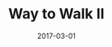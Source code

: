 ---
title: Way to Walk II
articlename: >-
  A Trial of Financial and Social Incentives to Increase Older Adults' Walking
date: 2017-03-01
summary: >-
  Incentive schemes that use donations to a charity of choice, personal financial incentives, or a combination of the two can each increase older adults’ initial uptake of increased levels of walking.
authors: >-
  Kristin A.HarkinsBA, Jeffrey T.Kullgren MD, MS, MPH; Scarlett L.Bellamy ScD; Jason Karlawish MD; Karen Glanz PhD, MPH
externallink: 'http://www.sciencedirect.com/science/article/pii/S0749379716306122'
journal: Am J Prev Med.
---